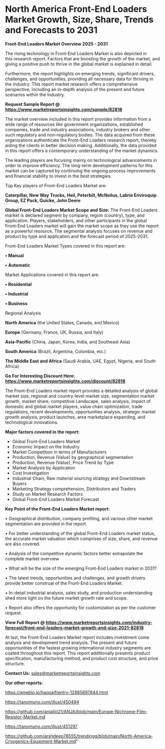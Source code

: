 # North America Front-End Loaders Market Growth, Size, Share, Trends and Forecasts to 2031

<Strong> Front-End Loaders Market Overview 2025 - 2031</strong>

The rising technology in Front-End Loaders Market is also depicted in this research report. Factors that are boosting the growth of the market, and giving a positive push to thrive in the global market is explained in detail.

Furthermore, the report highlights on emerging trends, significant drivers, challenges, and opportunities, providing all necessary data for thriving in the industry. This report market research offers a comprehensive perspective, including an in-depth analysis of the present and future scenarios within the industry.

<strong>Request Sample Report @ <a href=https://www.marketreportsinsights.com/sample/82818>https://www.marketreportsinsights.com/sample/82818</a></strong>

The market overview included in this report provides information from a wide range of resources like government organizations, established companies, trade and industry associations, industry brokers and other such regulatory and non-regulatory bodies. The data acquired from these organizations authenticate the Front-End Loaders research report, thereby aiding the clients in better decision making. Additionally, the data provided in this report offers a contemporary understanding of the market dynamics.

The leading players are focusing mainly on technological advancements in order to improve efficiency. The long-term development patterns for this market can be captured by continuing the ongoing process improvements and financial stability to invest in the best strategies.

Top Key players of Front-End Loaders Market are:

<strong>Caterpillar, New Way Trucks, Heil, Peterbilt, McNeilus, Labrie Enviroquip Group, EZ Pack, Quicke, John Deere</strong>

<strong><b>Global Front-End Loaders Market Scope and Size:</b></strong>
The Front-End Loaders market is declared segment by company, region (country), type, and application. Players, stakeholders, and other participants in the global Front-End Loaders market will gain the market scope as they use the report as a powerful resource. The segmental analysis focuses on revenue and product by type and application and the forecast period of 2025-2031.

Front-End Loaders Market Types covered in this report are:

<strong>• Manual

• Automatic</strong>

Market Applications covered in this report are:

<strong>• Residential

• Industrial

• Business</strong> 

Regional Analysis

<strong>North America</strong> (the United States, Canada, and Mexico)

<strong>Europe</strong> (Germany, France, UK, Russia, and Italy)

<strong>Asia-Pacific</strong> (China, Japan, Korea, India, and Southeast Asia)

<strong>South America</strong> (Brazil, Argentina, Colombia, etc.)

<strong>The Middle East and Africa</strong> (Saudi Arabia, UAE, Egypt, Nigeria, and South Africa)

<strong>Go For Interesting Discount Here: <a href=https://www.marketreportsinsights.com/discount/82818>https://www.marketreportsinsights.com/discount/82818</a></strong>

The Front-End Loaders market report provides a detailed analysis of global market size, regional and country-level market size, segmentation market growth, market share, competitive Landscape, sales analysis, impact of domestic and global market players, value chain optimization, trade regulations, recent developments, opportunities analysis, strategic market growth analysis, product launches, area marketplace expanding, and technological innovations.

<strong><b>Major factors covered in the report:</b></strong>
<ul>
  <li>Global Front-End Loaders Market </li>
  <li>Economic Impact on the Industry</li>
  <li>Market Competition in terms of Manufacturers</li>
  <li>Production, Revenue (Value) by geographical segmentation</li>
  <li>Production, Revenue (Value), Price Trend by Type</li>
  <li>Market Analysis by Application</li>
  <li>Cost Investigation</li>
  <li>Industrial Chain, Raw material sourcing strategy and Downstream Buyers</li>
  <li>Marketing Strategy comprehension, Distributors and Traders</li>
  <li>Study on Market Research Factors</li>
  <li>Global Front-End Loaders Market Forecast</li>
</ul>

<strong><b>Key Point of the Front-End Loaders Market report:</b></strong>

• Geographical distribution, company profiling, and various other market segmentation are provided in the report.

• For better understanding of the global Front-End Loaders market status, the accurate market valuation which comprises of size, share, and revenue are also covered.

• Analysis of the competitive dynamic factors better extrapolate the complete market overview

• What will be the size of the emerging Front-End Loaders market in 2031?

• The latest trends, opportunities and challenges, and growth drivers provide better construal of the Front-End Loaders Market.

• In-detail industrial analysis, sales study, and production understanding shed more light on the future market growth rate and scope.

• Report also offers the opportunity for customization as per the customer request.

<strong><b>View Full Report @ <a href=https://www.marketreportsinsights.com/industry-forecast/front-end-loaders-market-growth-and-size-2021-82818>https://www.marketreportsinsights.com/industry-forecast/front-end-loaders-market-growth-and-size-2021-82818</a></b></strong>


At last, the Front-End Loaders Market report includes investment come analysis and development trend analysis. The present and future opportunities of the fastest growing international industry segments are coated throughout this report. This report additionally presents product specification, manufacturing method, and product cost structure, and price structure.

<strong>Contact Us:</strong>
sales@marketreportsinsights.com

<strong>Our other reports:</strong>

<a href=https://ameblo.jp/haqsaif/entry-12885897844.html>https://ameblo.jp/haqsaif/entry-12885897844.html</a>

<a href=https://tanomuno.com/illust/450494>https://tanomuno.com/illust/450494</a>

<a href=https://github.com/anjaliiii21/ANJA/blob/main/Europe-Nichrome-Film-Resistor-Market.md>https://github.com/anjaliiii21/ANJA/blob/main/Europe-Nichrome-Film-Resistor-Market.md</a>

<a href=https://tanomuno.com/illust/451297>https://tanomuno.com/illust/451297</a>

<a href=https://github.com/arshdeep76555/trendingg/blob/main/North-America-Cryogenics-Equipment-Market.md>https://github.com/arshdeep76555/trendingg/blob/main/North-America-Cryogenics-Equipment-Market.md</a>"
